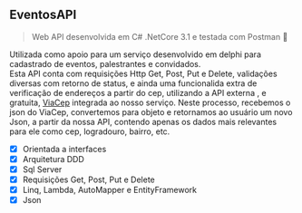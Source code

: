 
## EventosAPI

> Web API desenvolvida em C# .NetCore 3.1 e testada com Postman :rocket:

Utilizada como apoio para um serviço desenvolvido em delphi para cadastrado de eventos, palestrantes e convidados.\
Esta API conta com requisições Http Get, Post, Put e Delete, validações diversas com retorno de status, e ainda uma funcionalida extra de verificação de endereços a partir do cep, utilizando a API externa , e gratuita, [ViaCep](https://viacep.com.br) integrada ao nosso serviço. Neste processo, recebemos o json do ViaCep, convertemos para objeto e retornamos ao usuário um novo Json, a partir da nossa API, contendo apenas os dados mais relevantes para ele como cep, logradouro, bairro, etc.


- [x] Orientada a interfaces
- [x] Arquitetura DDD
- [x] Sql Server
- [x] Requisições Get, Post, Put e Delete
- [x] Linq, Lambda, AutoMapper e EntityFramework
- [x] Json
